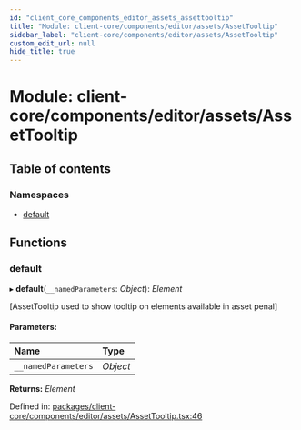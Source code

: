 ```yaml
---
id: "client_core_components_editor_assets_assettooltip"
title: "Module: client-core/components/editor/assets/AssetTooltip"
sidebar_label: "client-core/components/editor/assets/AssetTooltip"
custom_edit_url: null
hide_title: true
---
```


# Module: client-core/components/editor/assets/AssetTooltip

## Table of contents

### Namespaces

- [default](client_core_components_editor_assets_assettooltip.default.md)

## Functions

### default

▸ **default**(`__namedParameters`: *Object*): *Element*

[AssetTooltip used to show tooltip on elements available in asset penal]

#### Parameters:

Name | Type |
:------ | :------ |
`__namedParameters` | *Object* |

**Returns:** *Element*

Defined in: [packages/client-core/components/editor/assets/AssetTooltip.tsx:46](https://github.com/xr3ngine/xr3ngine/blob/5a0f83ed8/packages/client-core/components/editor/assets/AssetTooltip.tsx#L46)
